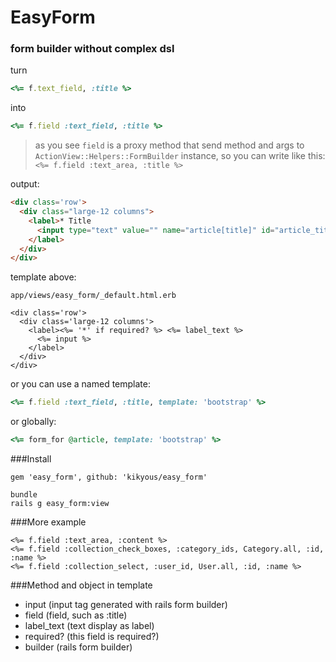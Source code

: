 EasyForm
===
### form builder without complex dsl

turn

```ruby
<%= f.text_field, :title %>
```
into

```ruby
<%= f.field :text_field, :title %>
```
> as you see `field` is a proxy method that send method and args to `ActionView::Helpers::FormBuilder` instance, so you can write like this: `
<%= f.field :text_area, :title %>
`

output:

```html
<div class='row'>
  <div class="large-12 columns">
    <label>* Title
      <input type="text" value="" name="article[title]" id="article_title">
    </label>
  </div>
</div>
```
template above:

`app/views/easy_form/_default.html.erb`

```erb
<div class='row'>
  <div class='large-12 columns'>
    <label><%= '*' if required? %> <%= label_text %>
      <%= input %>
    </label>
  </div>
</div>

```
or you can use a named template:

```ruby
<%= f.field :text_field, :title, template: 'bootstrap' %>
```
or globally:

```ruby
<%= form_for @article, template: 'bootstrap' %>
```
###Install

`gem 'easy_form', github: 'kikyous/easy_form'`


```
bundle
rails g easy_form:view
```
###More example
```erb
<%= f.field :text_area, :content %>
<%= f.field :collection_check_boxes, :category_ids, Category.all, :id, :name %>
<%= f.field :collection_select, :user_id, User.all, :id, :name %>

```

###Method and object in template

- input  (input tag generated with rails form builder)
- field  (field, such as :title)
- label_text (text display as label)
- required? (this field is required?)
- builder (rails form builder)
